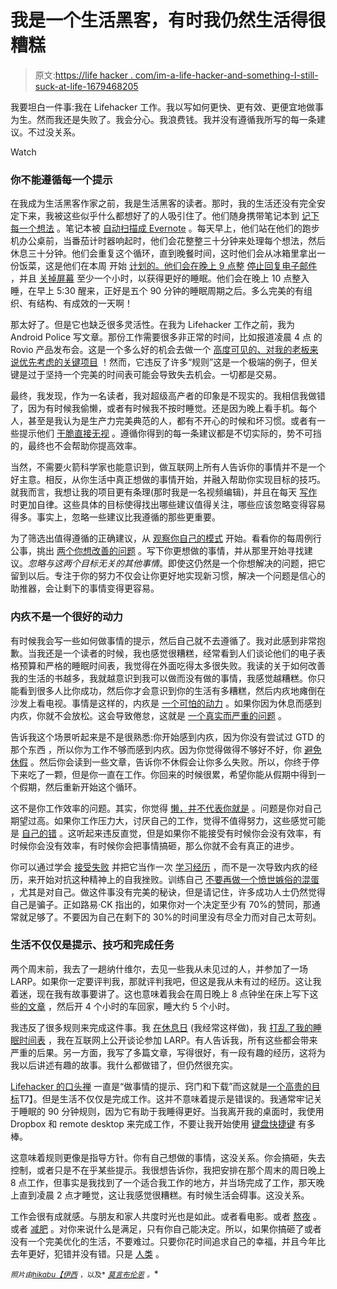 # 我是一个生活黑客，有时我仍然生活得很糟糕

> 原文:[https://life hacker . com/im-a-life-hacker-and-something-I-still-suck-at-life-1679468205](https://lifehacker.com/im-a-life-hacker-and-sometimes-i-still-suck-at-life-1679468205)

我要坦白一件事:我在 Lifehacker 工作。我以写如何更快、更有效、更便宜地做事为生。然而我还是失败了。我会分心。我浪费钱。我并没有遵循我所写的每一条建议。不过没关系。

Watch

### **你不能遵循每一个提示**

在我成为生活黑客作家之前，我是生活黑客的读者。那时，我的生活还没有完全安定下来，我被这些似乎什么都想好了的人吸引住了。他们随身携带笔记本到 [记下每一个想法](http://lifehacker.com/on-keeping-a-notebook-in-the-digital-age-5990573) 。笔记本被 [自动扫描成 Evernote](http://lifehacker.com/ive-been-using-evernote-all-wrong-heres-why-its-actual-5989980) 。每天早上，他们站在他们的跑步机办公桌前，当番茄计时器响起时，他们会花整整三十分钟来处理每个想法，然后休息三十分钟。他们会重复这个循环，直到晚餐时间，这时他们会从冰箱里拿出一份饭菜，这是他们在本周 开始 [计划的。他们会在晚上 9 点整](http://lifehacker.com/how-to-plan-your-weekly-meals-stress-free-30791921) [停止回复电子邮件](http://lifehacker.com/stop-answering-work-email-at-night-to-work-better-in-th-1527731265) ，并且 [关掉屏幕](http://lifehacker.com/ban-portable-electronics-before-bed-for-more-restful-sl-5524849) 至少一个小时，以获得更好的睡眠。他们会在晚上 10 点整入睡，在早上 5:30 醒来，正好是五个 90 分钟的睡眠周期之后。多么完美的有组织、有结构、有成效的一天啊！

那太好了。但是它也缺乏很多灵活性。在我为 Lifehacker 工作之前，我为 Android Police 写文章。那份工作需要很多非正常的时间，比如报道凌晨 4 点 的 Rovio 产品发布会。这是一个多么好的机会去做一个 [高度可见的、对我的老板来说优先考虑的关键项目](http://lifehacker.com/how-to-make-yourself-indispensable-at-work-1113590784) ！然而，它违反了许多“规则”这是一个极端的例子，但关键是过于坚持一个完美的时间表可能会导致失去机会。一切都是交易。

最终，我发现，作为一名读者，我对超级高产者的印象是不现实的。我相信我做错了，因为有时候我偷懒，或者有时候我不按时睡觉。还是因为晚上看手机。每个人，甚至是我认为是生产力完美典范的人，都有不开心的时候和坏习惯。或者有一些提示他们 [干脆直接无视](http://lifehacker.com/the-financial-advice-im-glad-i-ignored-when-i-was-brok-1492198947) 。遵循你得到的每一条建议都是不切实际的，势不可挡的，最终也不会帮助你提高效率。

当然，不需要火箭科学家也能意识到，做互联网上所有人告诉你的事情并不是一个好主意。相反，从你生活中真正想做的事情开始，并融入帮助你实现目标的技巧。就我而言，我想让我的项目更有条理(那时我是一名视频编辑)，并且在每天 [写作](http://lifehacker.com/jerry-seinfelds-productivity-secret-281626) 时更加自律。这些具体的目标使得找出哪些建议值得关注，哪些应该忽略变得容易得多。事实上，忽略一些建议比我遵循的那些更重要。

为了筛选出值得遵循的正确建议，从 [观察你自己的模式](http://lifehacker.com/how-to-be-your-own-therapist-and-solve-the-more-managea-5854633) 开始。看看你的每周例行公事，挑出 [两个你想改善的问题](http://lifehacker.com/why-you-should-take-on-two-and-only-two-tough-problem-1678592078) 。写下你更想做的事情，并从那里开始寻找建议。*忽略与这两个目标无关的其他事情*。即使这仍然是一个你想解决的问题，把它留到以后。专注于你的努力不仅会让你更好地实现新习惯，解决一个问题是信心的助推器，会让剩下的事情变得更容易。

### 内疚不是一个很好的动力

有时候我会写一些如何做事情的提示，然后自己就不去遵循了。我对此感到非常抱歉。当我还是一个读者的时候，我也感觉很糟糕，经常看到人们谈论他们的电子表格预算和严格的睡眠时间表，我觉得在外面吃得太多很失败。我读的关于如何改善我的生活的书越多，我就越意识到我可以做而没有做的事情，我感觉越糟糕。你只能看到很多人比你成功，然后你才会意识到你的生活有多糟糕，然后内疚地瘫倒在沙发上看电视。事情是这样的，内疚是 [一个可怕的动力](http://lifehacker.com/the-now-habit-overcoming-procrastination-and-enjoying-5658620) 。如果你因为休息而感到内疚，你就不会放松。这会导致倦怠，这就是 [一个真实而严重的问题](https://lifehacker.com/burnout-is-real-how-to-identify-and-address-your-burno-5884439) 。

告诉我这个场景听起来是不是很熟悉:你开始感到内疚，因为你没有尝试过 GTD 的那个东西 ，所以你为工作不够而感到内疚。因为你觉得做得不够好不好，你 [避免休假](http://lifehacker.com/stop-leaving-vacation-time-on-the-table-5741146) 。然后你会读到一些文章，告诉你不休假会让你多么失败。所以，你终于停下来吃了一颗，但是你一直在工作。你回来的时候很累，希望你能从假期中得到一个假期，然后重新开始这个循环。

这不是你工作效率的问题。其实，你觉得 [懒，并不代表你就是](http://lifehacker.com/how-to-overcome-your-own-laziness-1676371259) 。问题是你对自己期望过高。如果你工作压力大，讨厌自己的工作，觉得不值得努力，这些感觉可能是 [自己的错](http://lifehacker.com/if-your-job-sucks-it-might-be-your-fault-let-s-fix-th-5936851) 。这听起来违反直觉，但是如果你不能接受有时候你会没有效率，有时候你会没有效率，有时候你会把事情搞砸，那么你就不会有真正的进步。

你可以通过学会 [接受失败](https://lifehacker.com/reframe-how-you-think-about-failure-by-changing-its-def-596193760) 并把它当作一次 [学习经历](http://lifehacker.com/how-to-move-past-failure-1597951611) ，而不是一次导致内疚的经历，来开始对抗这种精神上的自我挫败。训练自己 [不要再做一个愤世嫉俗的混蛋](http://lifehacker.com/how-to-stop-being-a-cynical-asshole-1537302138) ，尤其是对自己。做这件事没有完美的秘诀，但是请记住，许多成功人士仍然觉得自己是骗子。正如路易·CK 指出的，如果你对一个决定至少有 70%的赞同，那通常就足够了。不要因为自己在剩下的 30%的时间里没有尽全力而对自己太苛刻。

### **生活不仅仅是提示、技巧和完成任务**

两个周末前，我去了一趟纳什维尔，去见一些我从未见过的人，并参加了一场 LARP。如果你一定要评判我，那就评判我吧，但这是我从未有过的经历。这让我着迷，现在我有故事要讲了。这也意味着我会在周日晚上 8 点钟坐在床上写下这些[的文章](http://lifehacker.com/create-a-personal-starting-ritual-to-kick-start-new-hab-1677484804) ，然后开 4 个小时的车回家，睡大约 5 个小时。

我违反了很多规则来完成这件事。我 [在休息日](http://lifehacker.com/go-the-f-k-home-5897637) (我经常这样做)，我 [打乱了我的睡眠时间表](http://lifehacker.com/how-working-against-your-circadian-rhythm-affects-your-1447184626) ，我在互联网上公开谈论参加 LARP。有人告诉我，所有这些都会带来严重的后果。另一方面，我写了多篇文章，写得很好，有一段有趣的经历，这将为我以后讲述有趣的故事。我什么都做错了，但仍然很充实。

[Lifehacker 的口头禅](http://lifehacker.com/about-lifehacker-5732066) 一直是“做事情的提示、窍门和下载”而这就是[一个高贵的目标](https://lifehacker.com/in-defense-of-life-hacking-1041245898)T7】。但是生活不仅仅是完成工作。这并不意味着提示是错误的。我通常牢记关于睡眠的 90 分钟规则，因为它有助于我睡得更好。当我离开我的桌面时，我使用 Dropbox 和 remote desktop 来完成工作，不要让我开始使用 [键盘快捷键](http://lifehacker.com/back-to-basics-learn-to-use-keyboard-shortcuts-like-a-5970089) 有多棒。

这意味着规则更像是指导方针。你有自己想做的事情，这没关系。你会搞砸，失去控制，或者只是不在乎某些提示。我很想告诉你，我把安排在那个周末的周日晚上 8 点工作，但事实是我找到了一个适合我工作的地方，并当场完成了工作，那天晚上直到凌晨 2 点才睡觉，这让我感觉很糟糕。有时候生活会碍事。这没关系。

工作会很有成就感。与朋友和家人共度时光也是如此。或者看电影。或者 [熬夜](http://lifehacker.com/how-to-be-a-highly-productive-night-owl-1182386283) 。或者 [减肥](http://vitals.lifehacker.com/exercise-vs-diet-which-is-more-important-for-weight-l-1677532039) 。对你来说什么是满足，只有你自己能决定。所以，如果你搞砸了或者没有一个完美优化的生活，不要难过。只要你花时间追求自己的幸福，并且今年比去年更好，犯错并没有错。只是 [人类](https://www.youtube.com/watch?v=5yyxaT8M15Q) 。

<small>*照片由*</small>[<small>*hikabu*</small>](http://www.flickr.com/photos/28778836@N08/2907642244)<small></small>*[<small>*【伊西*</small>](http://www.flickr.com/photos/izzykingx/6986468046) <small>*，以及*</small> [<small>*莫言布伦恩*</small>](http://www.flickr.com/photos/aigle_dore/14296756774) <small>*。*</small>*